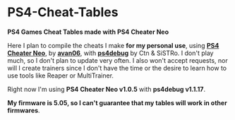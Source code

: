 # PS4-Cheat-Tables
<b>PS4 Games Cheat Tables made with PS4 Cheater Neo</b>

Here I plan to compile the cheats I make <b>for my personal use</b>, using <b><a href="https://github.com/avan06/PS4CheaterNeo">PS4 Cheater Neo</b></a>, by <b><a href="https://github.com/avan06">avan06</a></b>, with <b><a href="https://github.com/GoldHEN/ps4debug">ps4debug</a></b> by Ctn & SiSTRo. I don't play much, so I don't plan to update very often. I also won't accept requests, nor will I create trainers since I don't have the time or the desire to learn how to use tools like Reaper or MultiTrainer.

Right now I'm using <b>PS4 Cheater Neo v1.0.5</b> with <b>ps4debug v1.1.17</b>.

<b>My firmware is 5.05, so I can't guarantee that my tables will work in other firmwares</b>.
